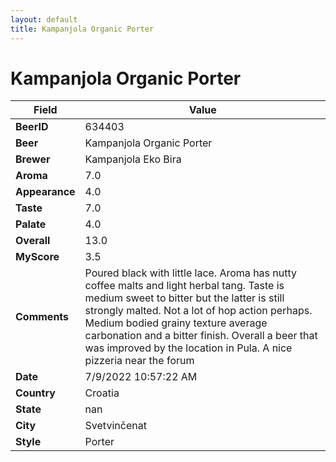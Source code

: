 ```yaml
---
layout: default
title: Kampanjola Organic Porter
---
```


# Kampanjola Organic Porter

| Field         | Value     |
|---------------|-----------|
| **BeerID** | 634403 |
| **Beer** | Kampanjola Organic Porter |
| **Brewer** | Kampanjola Eko Bira |
| **Aroma** | 7.0 |
| **Appearance** | 4.0 |
| **Taste** | 7.0 |
| **Palate** | 4.0 |
| **Overall** | 13.0 |
| **MyScore** | 3.5 |
| **Comments** | Poured black with little lace. Aroma has nutty coffee malts and light herbal tang. Taste is medium sweet to bitter but the latter is still strongly malted. Not a lot of hop action perhaps. Medium bodied grainy texture average carbonation and a bitter finish. Overall a beer that was improved by the location in Pula. A nice pizzeria near the forum  |
| **Date** | 7/9/2022 10:57:22 AM |
| **Country** | Croatia |
| **State** | nan |
| **City** | Svetvinčenat |
| **Style** | Porter |

